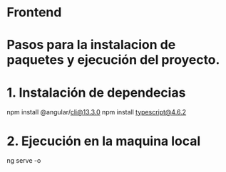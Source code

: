 # Frontend

# Pasos para la instalacion de paquetes y ejecución del proyecto.
# 1. Instalación de dependecias

npm install @angular/cli@13.3.0 
npm install typescript@4.6.2

# 2. Ejecución en la maquina local 

ng serve -o